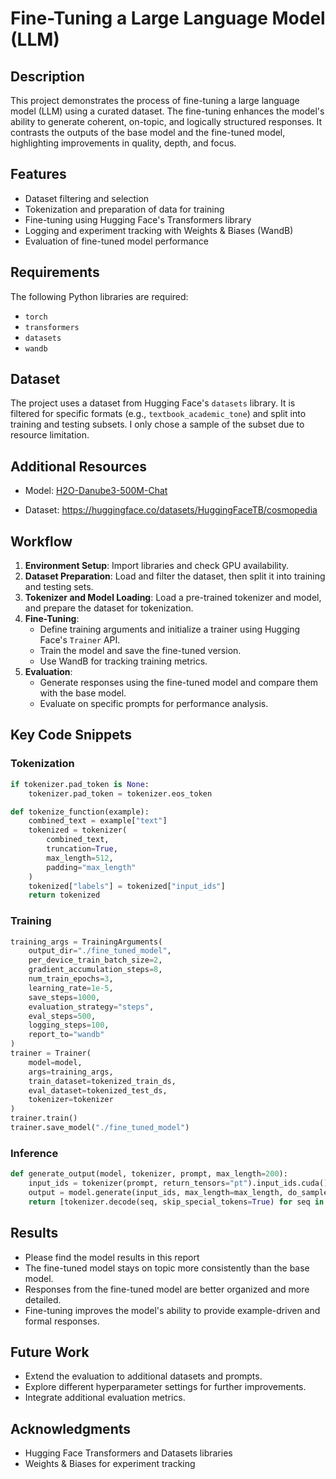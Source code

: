 # Fine-Tuning a Large Language Model (LLM)

## Description
This project demonstrates the process of fine-tuning a large language model (LLM) using a curated dataset. The fine-tuning enhances the model's ability to generate coherent, on-topic, and logically structured responses. It contrasts the outputs of the base model and the fine-tuned model, highlighting improvements in quality, depth, and focus.

## Features
- Dataset filtering and selection
- Tokenization and preparation of data for training
- Fine-tuning using Hugging Face's Transformers library
- Logging and experiment tracking with Weights & Biases (WandB)
- Evaluation of fine-tuned model performance

## Requirements
The following Python libraries are required:
- `torch`
- `transformers`
- `datasets`
- `wandb`

## Dataset
The project uses a dataset from Hugging Face's `datasets` library. It is filtered for specific formats (e.g., `textbook_academic_tone`) and split into training and testing subsets. I only chose a sample of the subset due to resource limitation.

## Additional Resources

- Model: [H2O-Danube3-500M-Chat](https://huggingface.co/h2oai/h2o-danube3-500m-chat)

- Dataset: https://huggingface.co/datasets/HuggingFaceTB/cosmopedia

## Workflow
1. **Environment Setup**: Import libraries and check GPU availability.
2. **Dataset Preparation**: Load and filter the dataset, then split it into training and testing sets.
3. **Tokenizer and Model Loading**: Load a pre-trained tokenizer and model, and prepare the dataset for tokenization.
4. **Fine-Tuning**:
   - Define training arguments and initialize a trainer using Hugging Face's `Trainer` API.
   - Train the model and save the fine-tuned version.
   - Use WandB for tracking training metrics.
5. **Evaluation**:
   - Generate responses using the fine-tuned model and compare them with the base model.
   - Evaluate on specific prompts for performance analysis.

## Key Code Snippets
### Tokenization
```python
if tokenizer.pad_token is None:
    tokenizer.pad_token = tokenizer.eos_token

def tokenize_function(example):
    combined_text = example["text"]
    tokenized = tokenizer(
        combined_text,
        truncation=True,
        max_length=512,
        padding="max_length"
    )
    tokenized["labels"] = tokenized["input_ids"]
    return tokenized
```

### Training
```python
training_args = TrainingArguments(
    output_dir="./fine_tuned_model",
    per_device_train_batch_size=2,
    gradient_accumulation_steps=8,
    num_train_epochs=3,
    learning_rate=1e-5,
    save_steps=1000,
    evaluation_strategy="steps",
    eval_steps=500,
    logging_steps=100,
    report_to="wandb"
)
trainer = Trainer(
    model=model,
    args=training_args,
    train_dataset=tokenized_train_ds,
    eval_dataset=tokenized_test_ds,
    tokenizer=tokenizer
)
trainer.train()
trainer.save_model("./fine_tuned_model")
```

### Inference
```python
def generate_output(model, tokenizer, prompt, max_length=200):
    input_ids = tokenizer(prompt, return_tensors="pt").input_ids.cuda()
    output = model.generate(input_ids, max_length=max_length, do_sample=True)
    return [tokenizer.decode(seq, skip_special_tokens=True) for seq in output]
```

## Results
- Please find the model results in this report
- The fine-tuned model stays on topic more consistently than the base model.
- Responses from the fine-tuned model are better organized and more detailed.
- Fine-tuning improves the model's ability to provide example-driven and formal responses.

## Future Work
- Extend the evaluation to additional datasets and prompts.
- Explore different hyperparameter settings for further improvements.
- Integrate additional evaluation metrics.

## Acknowledgments
- Hugging Face Transformers and Datasets libraries
- Weights & Biases for experiment tracking

